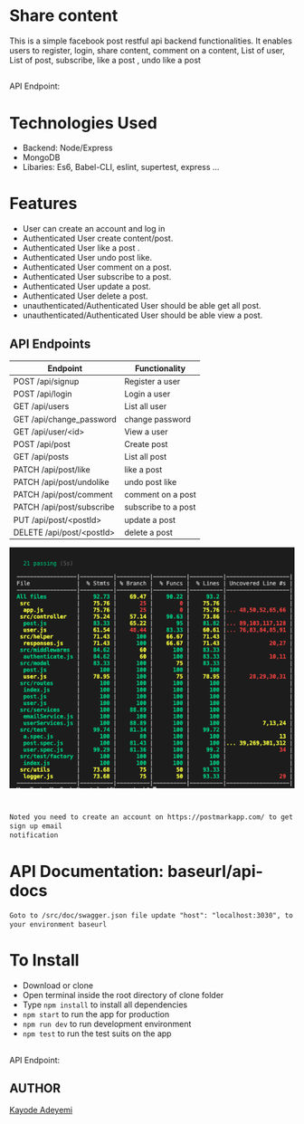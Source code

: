 # Share content

This is a simple facebook post restful api backend functionalities. It enables users to register, login, share content, comment on a content, List of user,  List of post, subscribe, like a post , undo like a post

##

API Endpoint: 

# Technologies Used

- Backend: Node/Express
- MongoDB
- Libaries: Es6, Babel-CLI, eslint, supertest, express ...

# Features

- User can create an account and log in
- Authenticated User create content/post.
- Authenticated User like a post .
- Authenticated User undo post like.
- Authenticated User comment on a post.
- Authenticated User subscribe to a post.
- Authenticated User update a post.
- Authenticated User delete a post.
- unauthenticated/Authenticated User should be able get all post.
- unauthenticated/Authenticated User should be able view a post.

## API Endpoints

| Endpoint                                          | Functionality                       |
| ------------------------------------------------- | ----------------------------------- |
| POST /api/signup                                  | Register a user                     |
| POST /api/login                                   | Login a user                        |
| GET /api/users                                    | List all user                      |
| GET /api/change_password                                    | change password                      |
| GET /api/user/\<id>                                    | View a user                      |
| POST /api/post                       | Create post                   |
| GET /api/posts                       | List all post                  |                                |
| PATCH /api/post/like             | like a post                  |
| PATCH /api/post/undolike            | undo post like                  |
| PATCH /api/post/comment            | comment on a post   
| PATCH /api/post/subscribe            | subscribe to a post                |                   |
| PUT /api/post/\<postId>            | update a post                  |
| DELETE /api/post/\<postId>            | delete a post                  |

![Test coverage](coverage.png)


#
```
Noted you need to create an account on https://postmarkapp.com/ to get sign up email
notification

```

# API Documentation: baseurl/api-docs

```
Goto to /src/doc/swagger.json file update "host": "localhost:3030", to your environment baseurl
```

# To Install

- Download or clone
- Open terminal inside the root directory of clone folder
- Type `npm install` to install all dependencies
- `npm start` to run the app for production
- `npm run dev` to run development environment
- `npm test` to run the test suits on the app

##

API Endpoint: 

## AUTHOR

[Kayode Adeyemi](https://github.com/karosi12)
